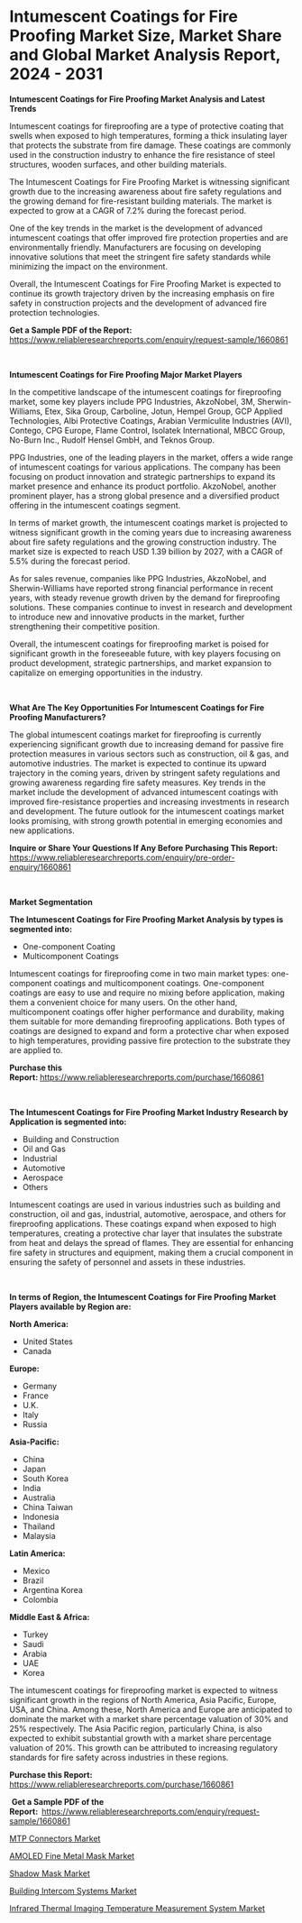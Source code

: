 <p><h1>Intumescent Coatings for Fire Proofing Market Size, Market Share and Global Market Analysis Report, 2024 - 2031</h1></p><p><strong>Intumescent Coatings for Fire Proofing Market Analysis and Latest Trends</strong></p>
<p><p>Intumescent coatings for fireproofing are a type of protective coating that swells when exposed to high temperatures, forming a thick insulating layer that protects the substrate from fire damage. These coatings are commonly used in the construction industry to enhance the fire resistance of steel structures, wooden surfaces, and other building materials.</p><p>The Intumescent Coatings for Fire Proofing Market is witnessing significant growth due to the increasing awareness about fire safety regulations and the growing demand for fire-resistant building materials. The market is expected to grow at a CAGR of 7.2% during the forecast period. </p><p>One of the key trends in the market is the development of advanced intumescent coatings that offer improved fire protection properties and are environmentally friendly. Manufacturers are focusing on developing innovative solutions that meet the stringent fire safety standards while minimizing the impact on the environment.</p><p>Overall, the Intumescent Coatings for Fire Proofing Market is expected to continue its growth trajectory driven by the increasing emphasis on fire safety in construction projects and the development of advanced fire protection technologies.</p></p>
<p><strong>Get a Sample PDF of the Report:&nbsp;</strong> <a href="https://www.reliableresearchreports.com/enquiry/request-sample/1660861">https://www.reliableresearchreports.com/enquiry/request-sample/1660861</a></p>
<p>&nbsp;</p>
<p><strong>Intumescent Coatings for Fire Proofing Major Market Players</strong></p>
<p><p>In the competitive landscape of the intumescent coatings for fireproofing market, some key players include PPG Industries, AkzoNobel, 3M, Sherwin-Williams, Etex, Sika Group, Carboline, Jotun, Hempel Group, GCP Applied Technologies, Albi Protective Coatings, Arabian Vermiculite Industries (AVI), Contego, CPG Europe, Flame Control, Isolatek International, MBCC Group, No-Burn Inc., Rudolf Hensel GmbH, and Teknos Group. </p><p>PPG Industries, one of the leading players in the market, offers a wide range of intumescent coatings for various applications. The company has been focusing on product innovation and strategic partnerships to expand its market presence and enhance its product portfolio. AkzoNobel, another prominent player, has a strong global presence and a diversified product offering in the intumescent coatings segment. </p><p>In terms of market growth, the intumescent coatings market is projected to witness significant growth in the coming years due to increasing awareness about fire safety regulations and the growing construction industry. The market size is expected to reach USD 1.39 billion by 2027, with a CAGR of 5.5% during the forecast period.</p><p>As for sales revenue, companies like PPG Industries, AkzoNobel, and Sherwin-Williams have reported strong financial performance in recent years, with steady revenue growth driven by the demand for fireproofing solutions. These companies continue to invest in research and development to introduce new and innovative products in the market, further strengthening their competitive position.</p><p>Overall, the intumescent coatings for fireproofing market is poised for significant growth in the foreseeable future, with key players focusing on product development, strategic partnerships, and market expansion to capitalize on emerging opportunities in the industry.</p></p>
<p>&nbsp;</p>
<p><strong>What Are The Key Opportunities For Intumescent Coatings for Fire Proofing Manufacturers?</strong></p>
<p><p>The global intumescent coatings market for fireproofing is currently experiencing significant growth due to increasing demand for passive fire protection measures in various sectors such as construction, oil & gas, and automotive industries. The market is expected to continue its upward trajectory in the coming years, driven by stringent safety regulations and growing awareness regarding fire safety measures. Key trends in the market include the development of advanced intumescent coatings with improved fire-resistance properties and increasing investments in research and development. The future outlook for the intumescent coatings market looks promising, with strong growth potential in emerging economies and new applications.</p></p>
<p><strong>Inquire or Share Your Questions If Any Before Purchasing This Report:</strong> <a href="https://www.reliableresearchreports.com/enquiry/pre-order-enquiry/1660861">https://www.reliableresearchreports.com/enquiry/pre-order-enquiry/1660861</a></p>
<p>&nbsp;</p>
<p><strong>Market Segmentation</strong></p>
<p><strong>The Intumescent Coatings for Fire Proofing Market Analysis by types is segmented into:</strong></p>
<p><ul><li>One-component Coating</li><li>Multicomponent Coatings</li></ul></p>
<p><p>Intumescent coatings for fireproofing come in two main market types: one-component coatings and multicomponent coatings. One-component coatings are easy to use and require no mixing before application, making them a convenient choice for many users. On the other hand, multicomponent coatings offer higher performance and durability, making them suitable for more demanding fireproofing applications. Both types of coatings are designed to expand and form a protective char when exposed to high temperatures, providing passive fire protection to the substrate they are applied to.</p></p>
<p><strong>Purchase this Report:&nbsp;</strong><a href="https://www.reliableresearchreports.com/purchase/1660861">https://www.reliableresearchreports.com/purchase/1660861</a></p>
<p>&nbsp;</p>
<p><strong>The Intumescent Coatings for Fire Proofing Market Industry Research by Application is segmented into:</strong></p>
<p><ul><li>Building and Construction</li><li>Oil and Gas</li><li>Industrial</li><li>Automotive</li><li>Aerospace</li><li>Others</li></ul></p>
<p><p>Intumescent coatings are used in various industries such as building and construction, oil and gas, industrial, automotive, aerospace, and others for fireproofing applications. These coatings expand when exposed to high temperatures, creating a protective char layer that insulates the substrate from heat and delays the spread of flames. They are essential for enhancing fire safety in structures and equipment, making them a crucial component in ensuring the safety of personnel and assets in these industries.</p></p>
<p>&nbsp;</p>
<p><strong>In terms of Region, the Intumescent Coatings for Fire Proofing Market Players available by Region are:</strong></p>
<p>
    <p> <strong> North America: </strong>
        <ul>
            <li>United States</li>
            <li>Canada</li>
        </ul>
        </p> 
    <p> <strong> Europe: </strong>
        <ul>
            <li>Germany</li>
            <li>France</li>
            <li>U.K.</li>
            <li>Italy</li>
            <li>Russia</li>
        </ul>
        </p> 
    <p> <strong> Asia-Pacific: </strong>
        <ul>
            <li>China</li>
            <li>Japan</li>
            <li>South Korea</li>
            <li>India</li>
            <li>Australia</li>
            <li>China Taiwan</li>
            <li>Indonesia</li>
            <li>Thailand</li>
            <li>Malaysia</li>
        </ul>
        </p> 
    <p> <strong> Latin America: </strong>
        <ul>
            <li>Mexico</li>
            <li>Brazil</li>
            <li>Argentina Korea</li>
            <li>Colombia</li>
        </ul>
        </p> 
    <p> <strong> Middle East & Africa: </strong>
        <ul>
            <li>Turkey</li>
            <li>Saudi</li>
            <li>Arabia</li>
            <li>UAE</li>
            <li>Korea</li>
        </ul>
    </p>
    </p>
<p><p>The intumescent coatings for fireproofing market is expected to witness significant growth in the regions of North America, Asia Pacific, Europe, USA, and China. Among these, North America and Europe are anticipated to dominate the market with a market share percentage valuation of 30% and 25% respectively. The Asia Pacific region, particularly China, is also expected to exhibit substantial growth with a market share percentage valuation of 20%. This growth can be attributed to increasing regulatory standards for fire safety across industries in these regions.</p></p>
<p><strong>Purchase this Report: </strong><a href="https://www.reliableresearchreports.com/purchase/1660861">https://www.reliableresearchreports.com/purchase/1660861</a></p>
<p>&nbsp;<strong>Get a Sample PDF of the Report:&nbsp;&nbsp;</strong><a href="https://www.reliableresearchreports.com/enquiry/request-sample/1660861">https://www.reliableresearchreports.com/enquiry/request-sample/1660861</a></p>
<p><strong></strong></p>
<p><p><a href="https://view.publitas.com/reportprime-1/mtp-connectors-market-size-reflecting-a-forecast-till-2031-market-by-type-by-application-and-by-geography/">MTP Connectors Market</a></p><p><a href="https://simplistic-meeting-7ee.notion.site/AMOLED-Fine-Metal-Mask-Market-Size-Share-Trends-Analysis-Report-By-Application-Regional-Outlook--61a03fc8bd664cfd8c6674e932719cdb">AMOLED Fine Metal Mask Market</a></p><p><a href="https://skillful-vermicelli-b89.notion.site/Shadow-Mask-Market-Research-Report-Reveals-The-Latest-Trends-And-Opportunities-of-this-Market-for-Pe-dd1ecb4d8757407cb424fb42101a6e26">Shadow Mask Market</a></p><p><a href="https://view.publitas.com/reportprime-1/building-intercom-systems-market-offer-valuable-insights-into-market-size-market-share-market-trends-and-projections-spanning-from-2024-to-2031/">Building Intercom Systems Market</a></p><p><a href="https://eight-handstand-8fb.notion.site/Infrared-Thermal-Imaging-Temperature-Measurement-System-Market-Centers-on-Aspects-such-as-Market-Gr-04dca15df862451993846a11a9f534a3">Infrared Thermal Imaging Temperature Measurement System Market</a></p></p>